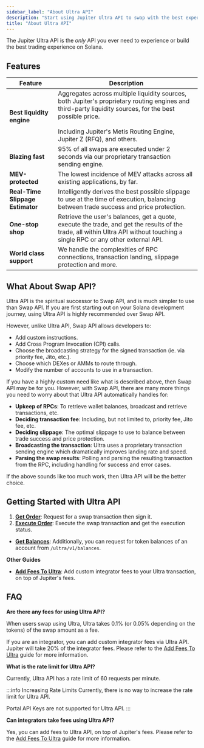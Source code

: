 ```yaml
---
sidebar_label: "About Ultra API"
description: "Start using Jupiter Ultra API to swap with the best experience."
title: "About Ultra API"
---
```


<head>
    <title>Ultra API</title>
    <meta name="twitter:card" content="summary" />
</head>

The Jupiter Ultra API is the *only* API you ever need to experience or build the best trading experience on Solana.

## Features

| Feature | Description |
| --- | --- |
| **Best liquidity engine** | Aggregates across multiple liquidity sources, both Jupiter's proprietary routing engines and third-party liquidity sources, for the best possible price.<br/><br />Including Jupiter's Metis Routing Engine, Jupiter Z (RFQ), and others. |
| **Blazing fast** | 95% of all swaps are executed under 2 seconds via our proprietary transaction sending engine. |
| **MEV-protected** | The lowest incidence of MEV attacks across all existing applications, by far. |
| **Real-Time Slippage Estimator** | Intelligently derives the best possible slippage to use at the time of execution, balancing between trade success and price protection. |
| **One-stop shop** | Retrieve the user's balances, get a quote, execute the trade, and get the results of the trade, all within Ultra API without touching a single RPC or any other external API. |
| **World class support** | We handle the complexities of RPC connections, transaction landing, slippage protection and more. |

## What About Swap API?

Ultra API is the spiritual successor to Swap API, and is much simpler to use than Swap API. If you are first starting out on your Solana development journey, using Ultra API is highly recommended over Swap API.

However, unlike Ultra API, Swap API allows developers to:

- Add custom instructions.
- Add Cross Program Invocation (CPI) calls.
- Choose the broadcasting strategy for the signed transaction (ie. via priority fee, Jito, etc.).
- Choose which DEXes or AMMs to route through.
- Modify the number of accounts to use in a transaction.

If you have a highly custom need like what is described above, then Swap API may be for you. However, with Swap API, there are many more things you need to worry about that Ultra API automatically handles for:

- **Upkeep of RPCs**: To retrieve wallet balances, broadcast and retrieve transactions, etc.
- **Deciding transaction fee**: Including, but not limited to, priority fee, Jito fee, etc.
- **Deciding slippage**: The optimal slippage to use to balance between trade success and price protection.
- **Broadcasting the transaction**: Ultra uses a proprietary transaction sending engine which dramatically improves landing rate and speed.
- **Parsing the swap results**: Polling and parsing the resulting transaction from the RPC, including handling for success and error cases.

If the above sounds like too much work, then Ultra API will be the better choice.

## Getting Started with Ultra API

1. [**Get Order**](/docs/ultra-api/get-order): Request for a swap transaction then sign it.
2. [**Execute Order**](/docs/ultra-api/execute-order): Execute the swap transaction and get the execution status.

- [**Get Balances**](/docs/ultra-api/get-balances): Additionally, you can request for token balances of an account from `/ultra/v1/balances`.

**Other Guides**
- [**Add Fees To Ultra**](/docs/ultra-api/add-fees-to-ultra): Add custom integrator fees to your Ultra transaction, on top of Jupiter's fees.

## FAQ

**Are there any fees for using Ultra API?**

When users swap using Ultra, Ultra takes 0.1% (or 0.05% depending on the tokens) of the swap amount as a fee.

If you are an integrator, you can add custom integrator fees via Ultra API. Jupiter will take 20% of the integrator fees. Please refer to the [Add Fees To Ultra](/docs/ultra-api/add-fees-to-ultra) guide for more information.

**What is the rate limit for Ultra API?**

Currently, Ultra API has a rate limit of 60 requests per minute.

:::info Increasing Rate Limits
Currently, there is no way to increase the rate limit for Ultra API.

Portal API Keys are not supported for Ultra API.
:::

**Can integrators take fees using Ultra API?**

Yes, you can add fees to Ultra API, on top of Jupiter's fees. Please refer to the [Add Fees To Ultra](/docs/ultra-api/add-fees-to-ultra) guide for more information.
